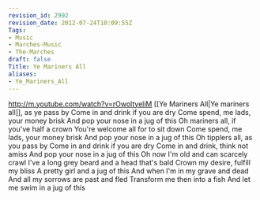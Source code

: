 ```yaml
---
revision_id: 2992
revision_date: 2012-07-24T10:09:55Z
Tags:
- Music
- Marches-Music
- The-Marches
draft: false
Title: Ye Mariners All
aliases:
- Ye_Mariners_All
---
```

http://m.youtube.com/watch?v=rOwoltyeliM
[[Ye Mariners All|Ye mariners all]], as ye pass by
Come in and drink if you are dry
Come spend, me lads, your money brisk
And pop your nose in a jug of this
Oh mariners all, if you've half a crown
You're welcome all for to sit down
Come spend, me lads, your money brisk
And pop your nose in a jug of this
Oh tipplers all, as you pass by
Come in and drink if you are dry
Come in and drink, think not amiss
And pop your nose in a jug of this
Oh now I'm old and can scarcely crawl
I've a long grey beard and a head that's bald
Crown my desire, fulfill my bliss
A pretty girl and a jug of this
And when I'm in my grave and dead
And all my sorrows are past and fled
Transform me then into a fish
And let me swim in a jug of this